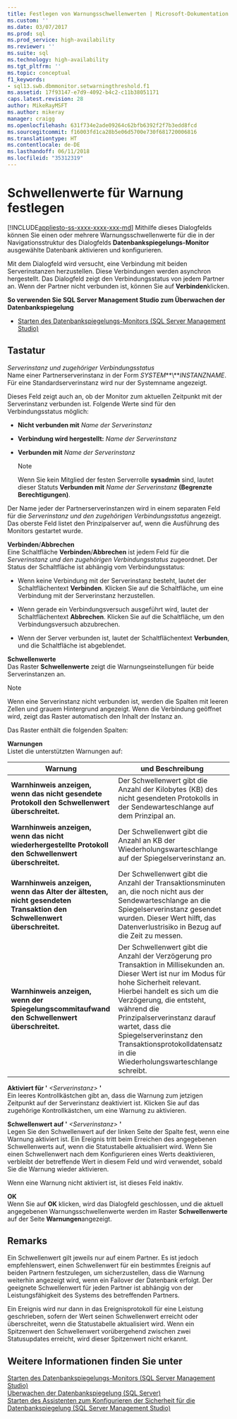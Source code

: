 ```yaml
---
title: Festlegen von Warnungsschwellenwerten | Microsoft-Dokumentation
ms.custom: ''
ms.date: 03/07/2017
ms.prod: sql
ms.prod_service: high-availability
ms.reviewer: ''
ms.suite: sql
ms.technology: high-availability
ms.tgt_pltfrm: ''
ms.topic: conceptual
f1_keywords:
- sql13.swb.dbmmonitor.setwarningthreshold.f1
ms.assetid: 17f93147-e7d9-4092-b4c2-c11b38051171
caps.latest.revision: 28
author: MikeRayMSFT
ms.author: mikeray
manager: craigg
ms.openlocfilehash: 631f734e2ade09264c62bfb6392f2f7b3edd8fcd
ms.sourcegitcommit: f16003fd1ca28b5e06d5700e730f681720006816
ms.translationtype: HT
ms.contentlocale: de-DE
ms.lasthandoff: 06/11/2018
ms.locfileid: "35312319"
---
```

# <a name="set-warning-thresholds"></a>Schwellenwerte für Warnung festlegen
[!INCLUDE[appliesto-ss-xxxx-xxxx-xxx-md](../../includes/appliesto-ss-xxxx-xxxx-xxx-md.md)]
  Mithilfe dieses Dialogfelds können Sie einen oder mehrere Warnungsschwellenwerte für die in der Navigationsstruktur des Dialogfelds **Datenbankspiegelungs-Monitor** ausgewählte Datenbank aktivieren und konfigurieren.  
  
 Mit dem Dialogfeld wird versucht, eine Verbindung mit beiden Serverinstanzen herzustellen. Diese Verbindungen werden asynchron hergestellt. Das Dialogfeld zeigt den Verbindungsstatus von jedem Partner an. Wenn der Partner nicht verbunden ist, können Sie auf **Verbinden**klicken.  
  
 **So verwenden Sie SQL Server Management Studio zum Überwachen der Datenbankspiegelung**  
  
-   [Starten des Datenbankspiegelungs-Monitors &#40;SQL Server Management Studio&#41;](../../database-engine/database-mirroring/start-database-mirroring-monitor-sql-server-management-studio.md)  
  
## <a name="options"></a>Tastatur  
 *Serverinstanz und zugehöriger Verbindungsstatus*  
 Name einer Partnerserverinstanz in der Form *SYSTEM***\\***INSTANZNAME*. Für eine Standardserverinstanz wird nur der Systemname angezeigt.  
  
 Dieses Feld zeigt auch an, ob der Monitor zum aktuellen Zeitpunkt mit der Serverinstanz verbunden ist. Folgende Werte sind für den Verbindungsstatus möglich:  
  
-   **Nicht verbunden mit**  *Name der Serverinstanz*  
  
-   **Verbindung wird hergestellt:**  *Name der Serverinstanz*  
  
-   **Verbunden mit**  *Name der Serverinstanz*  
  
    > [!NOTE]  
    >  Wenn Sie kein Mitglied der festen Serverrolle **sysadmin** sind, lautet dieser Statuts **Verbunden mit** *Name der Serverinstanz* **(Begrenzte Berechtigungen)**.  
  
 Der Name jeder der Partnerserverinstanzen wird in einem separaten Feld für die *Serverinstanz und den zugehörigen Verbindungsstatus* angezeigt. Das oberste Feld listet den Prinzipalserver auf, wenn die Ausführung des Monitors gestartet wurde.  
  
 **Verbinden**/**Abbrechen**  
 Eine Schaltfläche **Verbinden**/**Abbrechen** ist jedem Feld für die *Serverinstanz und den zugehörigen Verbindungsstatus* zugeordnet. Der Status der Schaltfläche ist abhängig vom Verbindungsstatus:  
  
-   Wenn keine Verbindung mit der Serverinstanz besteht, lautet der Schaltflächentext **Verbinden**. Klicken Sie auf die Schaltfläche, um eine Verbindung mit der Serverinstanz herzustellen.  
  
-   Wenn gerade ein Verbindungsversuch ausgeführt wird, lautet der Schaltflächentext **Abbrechen**. Klicken Sie auf die Schaltfläche, um den Verbindungsversuch abzubrechen.  
  
-   Wenn der Server verbunden ist, lautet der Schaltflächentext **Verbunden**, und die Schaltfläche ist abgeblendet.  
  
 **Schwellenwerte**  
 Das Raster **Schwellenwerte** zeigt die Warnungseinstellungen für beide Serverinstanzen an.  
  
> [!NOTE]  
>  Wenn eine Serverinstanz nicht verbunden ist, werden die Spalten mit leeren Zellen und grauem Hintergrund angezeigt. Wenn die Verbindung geöffnet wird, zeigt das Raster automatisch den Inhalt der Instanz an.  
  
 Das Raster enthält die folgenden Spalten:  
  
 **Warnungen**  
 Listet die unterstützten Warnungen auf:  
  
|Warnung|und Beschreibung|  
|-------------|-----------------|  
|**Warnhinweis anzeigen, wenn das nicht gesendete Protokoll den Schwellenwert überschreitet.**|Der Schwellenwert gibt die Anzahl der Kilobytes (KB) des nicht gesendeten Protokolls in der Sendewarteschlange auf dem Prinzipal an.|  
|**Warnhinweis anzeigen, wenn das nicht wiederhergestellte Protokoll den Schwellenwert überschreitet.**|Der Schwellenwert gibt die Anzahl an KB der Wiederholungswarteschlange auf der Spiegelserverinstanz an.|  
|**Warnhinweis anzeigen, wenn das Alter der ältesten, nicht gesendeten Transaktion den Schwellenwert überschreitet.**|Der Schwellenwert gibt die Anzahl der Transaktionsminuten an, die noch nicht aus der Sendewarteschlange an die Spiegelserverinstanz gesendet wurden. Dieser Wert hilft, das Datenverlustrisiko in Bezug auf die Zeit zu messen.|  
|**Warnhinweis anzeigen, wenn der Spiegelungscommitaufwand den Schwellenwert überschreitet.**|Der Schwellenwert gibt die Anzahl der Verzögerung pro Transaktion in Millisekunden an. Dieser Wert ist nur im Modus für hohe Sicherheit relevant. Hierbei handelt es sich um die Verzögerung, die entsteht, während die Prinzipalserverinstanz darauf wartet, dass die Spiegelserverinstanz den Transaktionsprotokolldatensatz in die Wiederholungswarteschlange schreibt.|  
  
 **Aktiviert für '** *\<Serverinstanz>* **'**  
 Ein leeres Kontrollkästchen gibt an, dass die Warnung zum jetzigen Zeitpunkt auf der Serverinstanz deaktiviert ist. Klicken Sie auf das zugehörige Kontrollkästchen, um eine Warnung zu aktivieren.  
  
 **Schwellenwert auf '** *\<Serverinstanz>* **'**  
 Legen Sie den Schwellenwert auf der linken Seite der Spalte fest, wenn eine Warnung aktiviert ist. Ein Ereignis tritt beim Erreichen des angegebenen Schwellenwerts auf, wenn die Statustabelle aktualisiert wird. Wenn Sie einen Schwellenwert nach dem Konfigurieren eines Werts deaktivieren, verbleibt der betreffende Wert in diesem Feld und wird verwendet, sobald Sie die Warnung wieder aktivieren.  
  
 Wenn eine Warnung nicht aktiviert ist, ist dieses Feld inaktiv.  
  
 **OK**  
 Wenn Sie auf **OK** klicken, wird das Dialogfeld geschlossen, und die aktuell angegebenen Warnungsschwellenwerte werden im Raster **Schwellenwerte** auf der Seite **Warnungen**angezeigt.  
  
## <a name="remarks"></a>Remarks  
 Ein Schwellenwert gilt jeweils nur auf einem Partner. Es ist jedoch empfehlenswert, einen Schwellenwert für ein bestimmtes Ereignis auf beiden Partnern festzulegen, um sicherzustellen, dass die Warnung weiterhin angezeigt wird, wenn ein Failover der Datenbank erfolgt. Der geeignete Schwellenwert für jeden Partner ist abhängig von der Leistungsfähigkeit des Systems des betreffenden Partners.  
  
 Ein Ereignis wird nur dann in das Ereignisprotokoll für eine Leistung geschrieben, sofern der Wert seinen Schwellenwert erreicht oder überschreitet, wenn die Statustabelle aktualisiert wird. Wenn ein Spitzenwert den Schwellenwert vorübergehend zwischen zwei Statusupdates erreicht, wird dieser Spitzenwert nicht erkannt.  
  
## <a name="see-also"></a>Weitere Informationen finden Sie unter  
 [Starten des Datenbankspiegelungs-Monitors &#40;SQL Server Management Studio&#41;](../../database-engine/database-mirroring/start-database-mirroring-monitor-sql-server-management-studio.md)   
 [Überwachen der Datenbankspiegelung &#40;SQL Server&#41;](../../database-engine/database-mirroring/monitoring-database-mirroring-sql-server.md)   
 [Starten des Assistenten zum Konfigurieren der Sicherheit für die Datenbankspiegelung &#40;SQL Server Management Studio&#41;](../../database-engine/database-mirroring/start-the-configuring-database-mirroring-security-wizard.md)  
  
  
